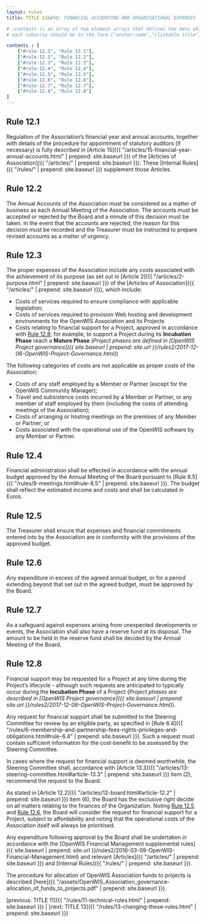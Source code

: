 ```yaml
---
layout: rules
title: TITLE 12&#58; FINANCIAL ACCOUNTING AND ORGANISATIONAL EXPENSES

# :contents is an array of two element arrays that defines the menu which appears in the masthead
# each subarray should be in the form ["anchor-name","clickable title"]

contents : [
    ["#rule-12.1", "Rule 12.1"],
    ["#rule-12.2", "Rule 12.2"],
    ["#rule-12.3", "Rule 12.3"],
    ["#rule-12.4", "Rule 12.4"],
    ["#rule-12.5", "Rule 12.5"],
    ["#rule-12.6", "Rule 12.6"],
    ["#rule-12.7", "Rule 12.7"],
    ["#rule-12.8", "Rule 12.8"]
]
---
```


<h2 id="rule-12.1">Rule 12.1</h2>

Regulation of the Association’s financial year and annual accounts, together with details of the procedure for appointment of statutory auditors (if necessary) is fully described in [Article 15]({{ "/articles/15-financial-year-annual-accounts.html" | prepend: site.baseurl }}) of the [Articles of Association]({{ "/articles/" | prepend: site.baseurl }}). These [Internal Rules]({{ "/rules/" | prepend: site.baseurl }}) supplement those Articles.

<h2 id="rule-12.2">Rule 12.2</h2>

The Annual Accounts of the Association must be considered as a matter of business as each Annual Meeting of the Association. The accounts must be accepted or rejected by the Board and a minute of this decision must be taken. In the event that the accounts are rejected, the reason for this decision must be recorded and the Treasurer must be instructed to prepare revised accounts as a matter of urgency.

<h2 id="rule-12.3">Rule 12.3</h2>

The proper expenses of the Association include any costs associated with the achievement of its purpose (as set out in [Article 2]({{ "/articles/2-purpose.html" | prepend: site.baseurl }}) of the [Articles of Association]({{ "/articles/" | prepend: site.baseurl }})), which include:

* Costs of services required to ensure compliance with applicable legislation;
* Costs of services required to provision Web hosting and development environments for the OpenWIS Association and its Projects
* Costs relating to financial support for a Project, approved in accordance with [Rule 12.8](#rule-12.8); for example, to support a Project during its **Incubation Phase** reach a **Mature Phase** (*Project phases are defined in [OpenWIS Project governance]({{ site.baseurl | prepend: site.url }}/rules2/2017-12-06-OpenWIS-Project-Governance.html)*)

The following categories of costs are not applicable as proper costs of the Association:

* Costs of any staff employed by a Member or Partner (except for the OpenWIS Community Manager); 
* Travel and subsistence costs incurred by a Member or Partner, or any member of staff employed by them (including the costs of attending meetings of the Association); 
* Costs of arranging or hosting meetings on the premises of any Member or Partner; or
* Costs associated with the operational use of the OpenWIS software by any Member or Partner.

<h2 id="rule-12.4">Rule 12.4</h2>

Financial administration shall be effected in accordance with the annual budget approved by the Annual Meeting of the Board pursuant to [Rule 8.5]({{ "/rules/8-meetings.html#rule-8.5" | prepend: site.baseurl }}). The budget shall reflect the estimated income and costs and shall be calculated in Euros. 

<h2 id="rule-12.5">Rule 12.5</h2>

The Treasurer shall ensure that expenses and financial commitments entered into by the Association are in conformity with the provisions of the approved budget. 

<h2 id="rule-12.6">Rule 12.6</h2>

Any expenditure in excess of the agreed annual budget, or for a period extending beyond that set out in the agreed budget, must be approved by the Board.

<h2 id="rule-12.7">Rule 12.7</h2>

As a safeguard against expenses arising from unexpected developments or events, the Association shall also have a reserve fund at its disposal. The amount to be held in the reserve fund shall be decided by the Annual Meeting of the Board.

<h2 id="rule-12.8">Rule 12.8</h2>

Financial support may be requested for a Project at any time during the Project’s lifecycle - although such requests are anticipated to typically occur during the **Incubation Phase** of a Project (*Project phases are described in [OpenWIS Project governance]({{ site.baseurl | prepend: site.url }}/rules2/2017-12-06-OpenWIS-Project-Governance.html)*).

Any request for financial support shall be submitted to the Steering Committee for review by an eligible party, as specified in [Rule 6.4]({{ "/rules/6-membership-and-partnership-fees-rights-privileges-and-obligations.html#rule-6.4" | prepend: site.baseurl }}). Such a request must contain sufficient information for the cost-benefit to be assessed by the Steering Committee. 

In cases where the request for financial support is deemed worthwhile, the Steering Committee shall, accordance with [Article 13.3]({{ "/articles/13-steering-committee.html#article-13.3" | prepend: site.baseurl }}) item (2), recommend the request to the Board. 

As stated in [Article 12.2]({{ "/articles/12-board.html#article-12.2" | prepend: site.baseurl }}) item (6), the Board has the exclusive right decide on all matters relating to the finances of the Organization. Noting [Rule 12.5](#rule-12.5) and [Rule 12.6](#rule-12.6), the Board will consider the request for financial support for a Project, subject to affordability and noting that the operational costs of the Association itself will always be prioritised. 

Any expenditure following approval by the Board shall be undertaken in accordance with the [OpenWIS Financial Management supplemental rules]({{ site.baseurl | prepend: site.url }}/rules2/2016-03-09-OpenWIS-Financial-Management.html) and relevant [Articles]({{ "/articles/" | prepend: site.baseurl }}) and [Internal Rules]({{ "/rules/" | prepend: site.baseurl }}).

The procedure for allocation of OpenWIS Association funds to projects is described [here]({{ "/assets/OpenWIS_Association_governance-allocation_of_funds_to_projects.pdf" | prepend: site.baseurl }}).

[previous: TITLE 11]({{ "/rules/11-technical-rules.html" | prepend: site.baseurl }}) \| [next: TITLE 13]({{ "/rules/13-changing-these-rules.html" | prepend: site.baseurl }})